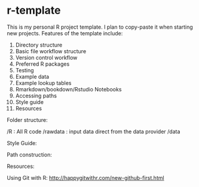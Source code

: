 # r-template
This is my personal R project template. I plan to copy-paste it when starting new projects. Features of the template include:

1)  Directory structure
2)  Basic file workflow structure
3)  Version control workflow
4)  Preferred R packages
5)  Testing
6)  Example data
7)  Example lookup tables
8)  Rmarkdown/bookdown/Rstudio Notebooks
9)  Accessing paths
10) Style guide
11) Resources



Folder structure:

/R : All R code
/rawdata : input data direct from the data provider
/data

Style Guide:


Path construction:


Resources:

Using Git with R: http://happygitwithr.com/new-github-first.html



